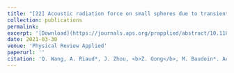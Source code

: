 ```yaml
---
title: "[22] Acoustic radiation force on small spheres due to transient acoustic fields"
collection: publications
permalink: 
excerpt: '[Download](https://journals.aps.org/prapplied/abstract/10.1103/PhysRevApplied.15.044034)'
date: 2021-03-30
venue: 'Physical Review Applied'
paperurl: ''
citation: 'Q. Wang, A. Riaud*, J. Zhou, <b>Z. Gong</b>, M. Baudoin*. Acoustic radiation force on small spheres due to transient acoustic fields. <i>Physical Review Applied</i> 15, 044034, (2021). (https://journals.aps.org/prapplied/abstract/10.1103/PhysRevApplied.15.044034)'
---
```

